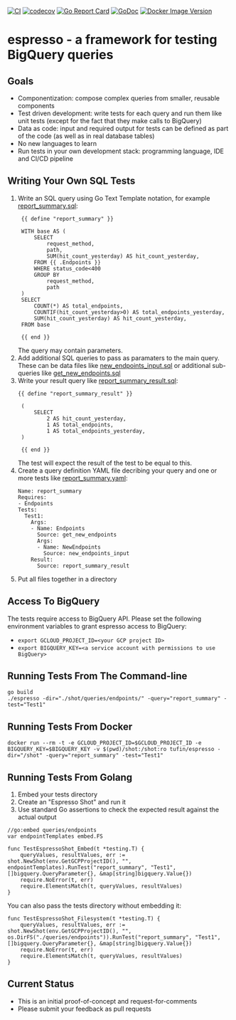 [![CI](https://github.com/Tufin/espresso/workflows/go/badge.svg)](https://github.com/Tufin/espresso/actions)
[![codecov](https://codecov.io/gh/tufin/espresso/branch/main/graph/badge.svg?token=4neEgts50n)](https://codecov.io/gh/tufin/espresso)
[![Go Report Card](https://goreportcard.com/badge/github.com/tufin/espresso)](https://goreportcard.com/report/github.com/tufin/espresso)
[![GoDoc](https://godoc.org/github.com/tufin/espresso?status.svg)](https://godoc.org/github.com/tufin/espresso)
[![Docker Image Version](https://img.shields.io/docker/v/tufin/espresso?sort=semver)](https://hub.docker.com/r/tufin/espresso/tags)

# espresso - a framework for testing BigQuery queries

## Goals
- Componentization: compose complex queries from smaller, reusable components
- Test driven development: write tests for each query and run them like unit tests (except for the fact that they make calls to BigQuery)
- Data as code: input and required output for tests can be defined as part of the code (as well as in real database tables)
- No new languages to learn
- Run tests in your own development stack: programming language, IDE and CI/CD pipeline

## Writing Your Own SQL Tests
1. Write an SQL query using Go Text Template notation, for example [report_summary.sql](shot/queries/endpoints/report_summary.sql):
   ```
    {{ define "report_summary" }}

    WITH base AS (
        SELECT
            request_method,
            path,
            SUM(hit_count_yesterday) AS hit_count_yesterday,
        FROM {{ .Endpoints }}
        WHERE status_code<400
        GROUP BY 
            request_method,
            path
    )
    SELECT
        COUNT(*) AS total_endpoints,
        COUNTIF(hit_count_yesterday>0) AS total_endpoints_yesterday,
        SUM(hit_count_yesterday) AS hit_count_yesterday,
    FROM base

    {{ end }}
   ```
   The query may contain parameters.
2. Add additional SQL queries to pass as paramaters to the main query.  
   These can be data files like [new_endpoints_input.sql](shot/queries/endpoints/new_endpoints_input.sql) or additional sub-queries like [get_new_endpoints.sql](shot/queries/endpoints/get_new_endpoints.sql)
3. Write your result query like [report_summary_result.sql](shot/queries/endpoints/report_summary_result.sql):
   ```
   {{ define "report_summary_result" }}

    (
        SELECT
            2 AS hit_count_yesterday,
            1 AS total_endpoints,
            1 AS total_endpoints_yesterday,
    )

    {{ end }}
   ```
    The test will expect the result of the test to be equal to this.
4. Create a query definition YAML file decribing your query and one or more tests like [report_summary.yaml](shot/queries/endpoints/report_summary.yaml):
   ```
   Name: report_summary
   Requires:
   - Endpoints
   Tests:
     Test1:
       Args:
       - Name: Endpoints
         Source: get_new_endpoints
         Args:
         - Name: NewEndpoints
           Source: new_endpoints_input
       Result: 
         Source: report_summary_result
   ```
5. Put all files together in a directory

## Access To BigQuery
The tests require access to BigQuery API. 
Please set the following environment variables to grant espresso access to BigQuery:
- `export GCLOUD_PROJECT_ID=<your GCP project ID>`
- `export BIGQUERY_KEY=<a service account with permissions to use BigQuery>`

## Running Tests From The Command-line
```
go build
./espresso -dir="./shot/queries/endpoints/" -query="report_summary" -test="Test1"
````

## Running Tests From Docker
```
docker run --rm -t -e GCLOUD_PROJECT_ID=$GCLOUD_PROJECT_ID -e BIGQUERY_KEY=$BIGQUERY_KEY -v $(pwd)/shot:/shot:ro tufin/espresso -dir="/shot" -query="report_summary" -test="Test1"
```

## Running Tests From Golang
1. Embed your tests directory
2. Create an "Espresso Shot" and run it
3. Use standard Go assertions to check the expected result against the actual output
```
//go:embed queries/endpoints
var endpointTemplates embed.FS

func TestEspressoShot_Embed(t *testing.T) {
	queryValues, resultValues, err := shot.NewShot(env.GetGCPProjectID(), "", endpointTemplates).RunTest("report_summary", "Test1", []bigquery.QueryParameter{}, &map[string]bigquery.Value{})
	require.NoError(t, err) 
	require.ElementsMatch(t, queryValues, resultValues)
}
```

You can also pass the tests directory without embedding it:
```
func TestEspressoShot_Filesystem(t *testing.T) {
	queryValues, resultValues, err := shot.NewShot(env.GetGCPProjectID(), "", os.DirFS("./queries/endpoints")).RunTest("report_summary", "Test1", []bigquery.QueryParameter{}, &map[string]bigquery.Value{})
	require.NoError(t, err)
	require.ElementsMatch(t, queryValues, resultValues)
}
```

## Current Status
- This is an initial proof-of-concept and request-for-comments
- Please submit your feedback as pull requests
